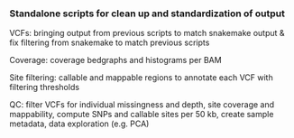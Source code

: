 ### Standalone scripts for clean up and standardization of output

VCFs: bringing output from previous scripts to match snakemake output & fix filtering from snakemake to match previous scripts  

Coverage: coverage bedgraphs and histograms per BAM  

Site filtering: callable and mappable regions to annotate each VCF with filtering thresholds  

QC: filter VCFs for individual missingness and depth, site coverage and mappability, compute SNPs and callable sites per 50 kb, create sample metadata, data exploration (e.g. PCA)
